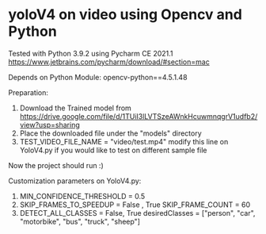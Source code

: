 # yoloV4 on video using Opencv and Python

Tested with Python 3.9.2 using Pycharm CE 2021.1
https://www.jetbrains.com/pycharm/download/#section=mac

Depends on Python Module:
opencv-python==4.5.1.48

Preparation:
1. Download the Trained model from https://drive.google.com/file/d/1TUiI3lLVTSzeAWnkHcuwmnqgrV1udfb2/view?usp=sharing
2. Place the downloaded file under the "models" directory
3. TEST_VIDEO_FILE_NAME = "video/test.mp4" modify this line on YoloV4.py if you would like to test on different sample file

Now the project should run :)

Customization parameters on YoloV4.py:
1. MIN_CONFIDENCE_THRESHOLD = 0.5
2. SKIP_FRAMES_TO_SPEEDUP = False , True SKIP_FRAME_COUNT = 60
3. DETECT_ALL_CLASSES = False, True desiredClasses = ["person", "car", "motorbike", "bus", "truck", "sheep"]









